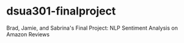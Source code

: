 # dsua301-finalproject
Brad, Jamie, and Sabrina's Final Project: NLP Sentiment Analysis on Amazon Reviews
